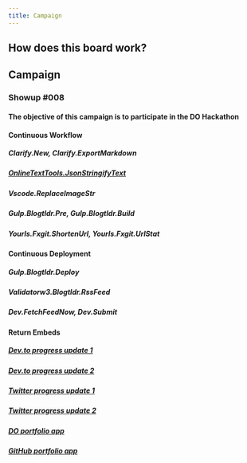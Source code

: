 ```yaml
---
title: Campaign
---
```


## How does this board work?
## Campaign
### Showup #008
#### The objective of this campaign is to participate in the DO Hackathon
#### Continuous Workflow
##### Clarify.New, Clarify.ExportMarkdown
##### [OnlineTextTools.JsonStringifyText](https://onlinetexttools.com/json-stringify-text)
##### Vscode.ReplaceImageStr
##### Gulp.Blogtldr.Pre, Gulp.Blogtldr.Build
##### Yourls.Fxgit.ShortenUrl, Yourls.Fxgit.UrlStat
#### Continuous Deployment
##### Gulp.Blogtldr.Deploy
##### Validatorw3.Blogtldr.RssFeed
##### Dev.FetchFeedNow, Dev.Submit
#### Return Embeds
##### [Dev.to progress update 1](https://yourls.fxgit.work/008devsh)
##### [Dev.to progress update 2](https://yourls.fxgit.work/008dev02)
##### [Twitter progress update 1](https://yourls.fxgit.work/008twtsh)
##### [Twitter progress update 2](https://yourls.fxgit.work/008twt02)
##### [DO portfolio app](https://yourls.fxgit.work/008doapp)
##### [GitHub portfolio app](https://yourls.fxgit.work/008gitsh)
